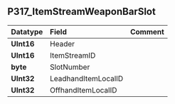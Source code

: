 ## P317\_ItemStreamWeaponBarSlot ##
| **Datatype** | **Field** | **Comment** |
|:-------------|:----------|:------------|
| **UInt16** | Header |  |
| **UInt16** | ItemStreamID |  |
| **byte** | SlotNumber |  |
| **UInt32** | LeadhandItemLocalID |  |
| **UInt32** | OffhandItemLocalID |  |